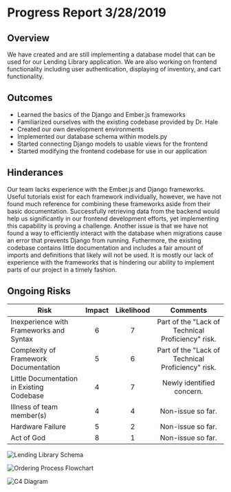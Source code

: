 # Progress Report 3/28/2019
## Overview
We have created and are still implementing a database model that can be used for our Lending Library application. We are also working on frontend functionality including user authentication, displaying of inventory, and cart functionality.

## Outcomes
* Learned the basics of the Django and Ember.js frameworks
* Familiarized ourselves with the existing codebase provided by Dr. Hale
* Created our own development environments
* Implemented our database schema within models.py
* Started connecting Django models to usable views for the frontend
* Started modifying the frontend codebase for use in our application

## Hinderances
Our team lacks experience with the Ember.js and Django frameworks. Useful tutorials exist for each framework individually, however, we have not found much reference for combining these frameworks aside from their basic documentation. Successfully retrieving data from the backend would help us significantly in our frontend development efforts, yet implementing this capability is proving a challenge. Another issue is that we have not found a way to efficiently interact with the database when migrations cause an error that prevents Django from running. Futhermore, the existing codebase contains little documentation and includes a fair amount of imports and definitions that likely will not be used. It is mostly our lack of experience with the frameworks that is hindering our ability to implement parts of our project in a timely fashion.

## Ongoing Risks
| Risk                                      | Impact | Likelihood | Comments                                          |
|-------------------------------------------|:------:|:----------:|:-------------------------------------------------:|
| Inexperience with Frameworks and Syntax   |    6   |      7     | Part of the "Lack of Technical Proficiency" risk. |
| Complexity of Framework Documentation     |    5   |      6     | Part of the "Lack of Technical Proficiency" risk. |
| Little Documentation in Existing Codebase |    4   |      7     | Newly identified concern.                         |
| Illness of team member(s)                 |    4   |      4     | Non-issue so far.                                 |
| Hardware Failure                          |    5   |      2     | Non-issue so far.                                 |
| Act of God                                |    8   |      1     | Non-issue so far.                                 |


![Lending Library Schema](https://github.com/nvolenec-uno/CYBER-4580-makerT1/blob/master/Milestone2/Lending%20Library%20Schema%20v2.png)

![Ordering Process Flowchart](https://github.com/nvolenec-uno/CYBER-4580-makerT1/blob/master/Milestone2/Ordering%20Process%20Flowchart.png)

![C4 Diagram](https://github.com/nvolenec-uno/CYBER-4580-makerT1/blob/master/Milestone2/level4.png)
